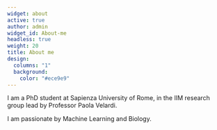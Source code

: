 ```yaml
---
widget: about
active: true
author: admin
widget_id: About-me
headless: true
weight: 20
title: About me
design:
  columns: "1"
  background:
    color: "#ece9e9"
---
```

I am a PhD student at Sapienza University of Rome, in the IIM research group lead by Professor Paola Velardi.

I am passionate by Machine Learning and Biology.